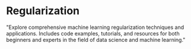 # Regularization
"Explore comprehensive machine learning regularization techniques and applications. Includes code examples, tutorials, and resources for both beginners and experts in the field of data science and machine learning."
